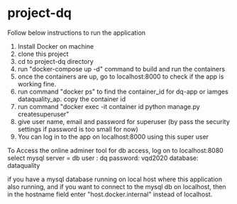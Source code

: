 # project-dq
Follow below instructions to run the application

1. Install Docker on machine
2. clone this project
3. cd to project-dq directory
4. run "docker-compose up -d" command to build and run the containers
5. once the containers are up, go to localhost:8000 to check if the app is working fine.
6. run command "docker ps" to find the container_id for dq-app or iamges dataquality_ap. copy the container id
7. run command "docker exec -it container id python manage.py createsuperuser"
8. give user name, email and password for superuser (by pass the security settings if password is too small for now) 
9. You can log in to the app on localhost:8000 using this super user

To Access the online adminer tool for db access, log on to localhost:8080
select mysql
server = db
user : dq
password: vqd2020
database: dataquality


if you have a mysql database running on local host where this application also running, and if you want to connect to the mysql db on
localhost, then in the hostname field enter "host.docker.internal" instead of localhost.
